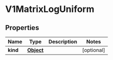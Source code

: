 

# V1MatrixLogUniform

## Properties

Name | Type | Description | Notes
------------ | ------------- | ------------- | -------------
**kind** | [**Object**](.md) |  |  [optional]



